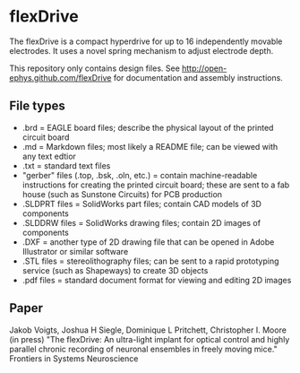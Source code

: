 flexDrive
==========

The flexDrive is a compact hyperdrive for up to 16 independently movable electrodes. It uses a novel spring mechanism to adjust electrode depth.

This repository only contains design files. See http://open-ephys.github.com/flexDrive for documentation and assembly instructions.

File types
------------
- .brd = EAGLE board files; describe the physical layout of the printed circuit board
- .md = Markdown files; most likely a README file; can be viewed with any text edtior
- .txt  = standard text files
- "gerber" files (.top, .bsk, .oln, etc.) = contain machine-readable instructions for creating the printed circuit board; these are sent to a fab house (such as Sunstone Circuits) for PCB production
- .SLDPRT files = SolidWorks part files; contain CAD models of 3D components
- .SLDDRW files = SolidWorks drawing files; contain 2D images of components
- .DXF = another type of 2D drawing file that can be opened in Adobe Illustrator or similar software
- .STL files = stereolithography files; can be sent to a rapid prototyping service (such as Shapeways) to create 3D objects
- .pdf files = standard document format for viewing and editing 2D images


Paper
----------

Jakob Voigts, Joshua H Siegle, Dominique L Pritchett, Christopher I. Moore (in press) 
"The flexDrive: An ultra-light implant for optical control and highly parallel chronic recording of neuronal ensembles in freely moving mice."
Frontiers in Systems Neuroscience
